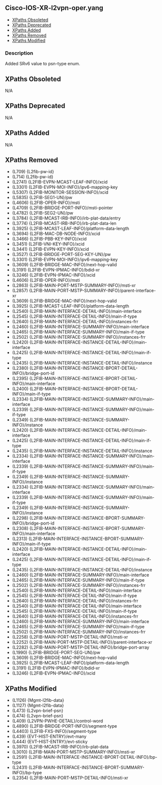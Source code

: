 ## Cisco-IOS-XR-l2vpn-oper.yang

- [XPaths Obsoleted](#xpaths-obsoleted)
- [XPaths Deprecated](#xpaths-deprecated)
- [XPaths Added](#xpaths-added)
- [XPaths Removed](#xpaths-removed)
- [XPaths Modified](#xpaths-modified)

### Description

Added SRv6 value to psn-type enum.

## XPaths Obsoleted

N/A

## XPaths Deprecated

N/A

## XPaths Added

N/A

## XPaths Removed

- (L709)	{L2fib-pw-id}
- (L714)	{L2fib-pw-id}
- (L2741)	{L2FIB-EVPN-MCAST-LEAF-INFO}/xcid
- (L3301)	{L2FIB-EVPN-MOI-INFO}/ipv6-mapping-key
- (L5307)	{L2FIB-MONITOR-SESSION-INFO}/xcid
- (L5835)	{L2FIB-SEG1-UN}/pw
- (L4606)	{L2FIB-OPER-INFO}/msti
- (L4709)	{L2FIB-BRIDGE-PORT-INFO}/msti-pointer
- (L4782)	{L2FIB-SEG2-UN}/pw
- (L3784)	{L2FIB-MCAST-IRB-INFO}/irb-plat-data/entry
- (L3774)	{L2FIB-MCAST-IRB-INFO}/irb-plat-data-len
- (L3925)	{L2FIB-MCAST-LEAF-INFO}/platform-data-length
- (L3694)	{L2FIB-MAC-DB-NODE-INFO}/xcid
- (L3466)	{L2FIB-PBB-KEY-INFO}/xcid
- (L3451)	{L2FIB-VNI-KEY-INFO}/xcid
- (L3441)	{L2FIB-EVPN-KEY-INFO}/xcid
- (L3527)	{L2FIB-BRIDGE-PORT-SEG-KEY-UN}/pw
- (L3301)	{L2FIB-EVPN-MOI-INFO}/ipv6-mapping-key
- (L3609)	{L2FIB-BRIDGE-MAC-INFO}/next-hop-valid
- (L3191)	{L2FIB-EVPN-IPMAC-INFO}/bdid-xr
- (L3246)	{L2FIB-EVPN-IPMAC-INFO}/xcid
- (L4606)	{L2FIB-OPER-INFO}/msti
- (L2863)	{L2FIB-MAIN-PORT-MSTP-SUMMARY-INFO}/msti-xr
- (L2857)	{L2FIB-MAIN-PORT-MSTP-SUMMARY-INFO}/parent-interface-xr
- (L3609)	{L2FIB-BRIDGE-MAC-INFO}/next-hop-valid
- (L3925)	{L2FIB-MCAST-LEAF-INFO}/platform-data-length
- (L2540)	{L2FIB-MAIN-INTERFACE-DETAIL-INFO}/main-interface
- (L2545)	{L2FIB-MAIN-INTERFACE-DETAIL-INFO}/main-if-type
- (L2640)	{L2FIB-MAIN-INTERFACE-DETAIL-INFO}/instances-frr
- (L2460)	{L2FIB-MAIN-INTERFACE-SUMMARY-INFO}/main-interface
- (L2465)	{L2FIB-MAIN-INTERFACE-SUMMARY-INFO}/main-if-type
- (L2502)	{L2FIB-MAIN-INTERFACE-SUMMARY-INFO}/instances-frr
- (L2420)	{L2FIB-MAIN-INTERFACE-INSTANCE-DETAIL-INFO}/main-interface
- (L2425)	{L2FIB-MAIN-INTERFACE-INSTANCE-DETAIL-INFO}/main-if-type
- (L2435)	{L2FIB-MAIN-INTERFACE-INSTANCE-DETAIL-INFO}/instance
- (L2380)	{L2FIB-MAIN-INTERFACE-INSTANCE-BPORT-DETAIL-INFO}/bridge-port-id
- (L2395)	{L2FIB-MAIN-INTERFACE-INSTANCE-BPORT-DETAIL-INFO}/main-interface
- (L2400)	{L2FIB-MAIN-INTERFACE-INSTANCE-BPORT-DETAIL-INFO}/main-if-type
- (L2334)	{L2FIB-MAIN-INTERFACE-INSTANCE-SUMMARY-INFO}/main-interface
- (L2339)	{L2FIB-MAIN-INTERFACE-INSTANCE-SUMMARY-INFO}/main-if-type
- (L2349)	{L2FIB-MAIN-INTERFACE-INSTANCE-SUMMARY-INFO}/instance
- (L2420)	{L2FIB-MAIN-INTERFACE-INSTANCE-DETAIL-INFO}/main-interface
- (L2425)	{L2FIB-MAIN-INTERFACE-INSTANCE-DETAIL-INFO}/main-if-type
- (L2435)	{L2FIB-MAIN-INTERFACE-INSTANCE-DETAIL-INFO}/instance
- (L2334)	{L2FIB-MAIN-INTERFACE-INSTANCE-SUMMARY-INFO}/main-interface
- (L2339)	{L2FIB-MAIN-INTERFACE-INSTANCE-SUMMARY-INFO}/main-if-type
- (L2349)	{L2FIB-MAIN-INTERFACE-INSTANCE-SUMMARY-INFO}/instance
- (L2334)	{L2FIB-MAIN-INTERFACE-INSTANCE-SUMMARY-INFO}/main-interface
- (L2339)	{L2FIB-MAIN-INTERFACE-INSTANCE-SUMMARY-INFO}/main-if-type
- (L2349)	{L2FIB-MAIN-INTERFACE-INSTANCE-SUMMARY-INFO}/instance
- (L2298)	{L2FIB-MAIN-INTERFACE-INSTANCE-BPORT-SUMMARY-INFO}/bridge-port-id
- (L2308)	{L2FIB-MAIN-INTERFACE-INSTANCE-BPORT-SUMMARY-INFO}/main-interface
- (L2313)	{L2FIB-MAIN-INTERFACE-INSTANCE-BPORT-SUMMARY-INFO}/main-if-type
- (L2420)	{L2FIB-MAIN-INTERFACE-INSTANCE-DETAIL-INFO}/main-interface
- (L2425)	{L2FIB-MAIN-INTERFACE-INSTANCE-DETAIL-INFO}/main-if-type
- (L2435)	{L2FIB-MAIN-INTERFACE-INSTANCE-DETAIL-INFO}/instance
- (L2460)	{L2FIB-MAIN-INTERFACE-SUMMARY-INFO}/main-interface
- (L2465)	{L2FIB-MAIN-INTERFACE-SUMMARY-INFO}/main-if-type
- (L2502)	{L2FIB-MAIN-INTERFACE-SUMMARY-INFO}/instances-frr
- (L2540)	{L2FIB-MAIN-INTERFACE-DETAIL-INFO}/main-interface
- (L2545)	{L2FIB-MAIN-INTERFACE-DETAIL-INFO}/main-if-type
- (L2640)	{L2FIB-MAIN-INTERFACE-DETAIL-INFO}/instances-frr
- (L2540)	{L2FIB-MAIN-INTERFACE-DETAIL-INFO}/main-interface
- (L2545)	{L2FIB-MAIN-INTERFACE-DETAIL-INFO}/main-if-type
- (L2640)	{L2FIB-MAIN-INTERFACE-DETAIL-INFO}/instances-frr
- (L2460)	{L2FIB-MAIN-INTERFACE-SUMMARY-INFO}/main-interface
- (L2465)	{L2FIB-MAIN-INTERFACE-SUMMARY-INFO}/main-if-type
- (L2502)	{L2FIB-MAIN-INTERFACE-SUMMARY-INFO}/instances-frr
- (L2258)	{L2FIB-MAIN-PORT-MSTP-DETAIL-INFO}/msti-xr
- (L2252)	{L2FIB-MAIN-PORT-MSTP-DETAIL-INFO}/parent-interface-xr
- (L2282)	{L2FIB-MAIN-PORT-MSTP-DETAIL-INFO}/bridge-port-array
- (L1990)	{L2FIB-BRIDGE-PORT-SEG-UN}/pw
- (L3609)	{L2FIB-BRIDGE-MAC-INFO}/next-hop-valid
- (L3925)	{L2FIB-MCAST-LEAF-INFO}/platform-data-length
- (L3191)	{L2FIB-EVPN-IPMAC-INFO}/bdid-xr
- (L3246)	{L2FIB-EVPN-IPMAC-INFO}/xcid

## XPaths Modified

- (L1126)	{Mgmt-l2fib-data}
- (L1127)	{Mgmt-l2fib-data}
- (L473)	{L2vpn-brief-psn}
- (L474)	{L2vpn-brief-psn}
- (L409)	{L2VPN-PWHE-DETAIL}/control-word
- (L4890)	{L2FIB-BRIDGE-PORT-INFO}/segment-type
- (L4403)	{L2FIB-FXS-INFO}/segment-type
- (L439)	{EVT-HIST-ENTRY}/evt-many
- (L444)	{EVT-HIST-ENTRY}/evt-sticky
- (L3970)	{L2FIB-MCAST-IRB-INFO}/irb-plat-data
- (L3010)	{L2FIB-MAIN-PORT-MSTP-SUMMARY-INFO}/msti-xr
- (L2591)	{L2FIB-MAIN-INTERFACE-INSTANCE-BPORT-DETAIL-INFO}/bp-type
- (L2431)	{L2FIB-MAIN-INTERFACE-INSTANCE-BPORT-SUMMARY-INFO}/bp-type
- (L2354)	{L2FIB-MAIN-PORT-MSTP-DETAIL-INFO}/msti-xr

